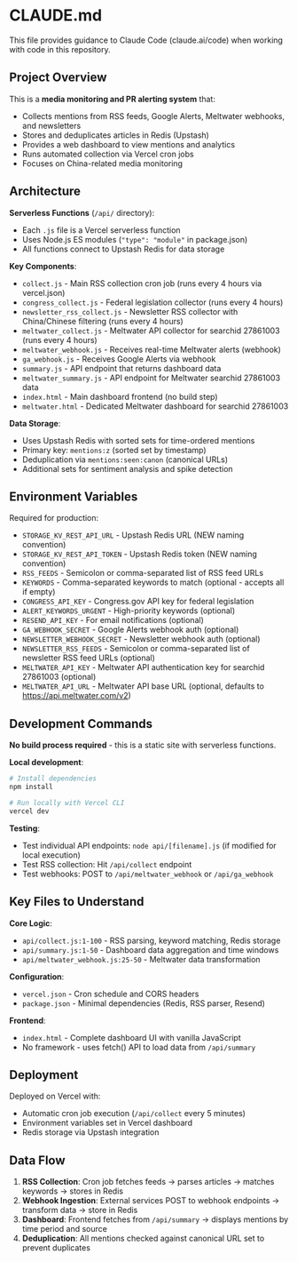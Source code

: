 # CLAUDE.md

This file provides guidance to Claude Code (claude.ai/code) when working with code in this repository.

## Project Overview

This is a **media monitoring and PR alerting system** that:
- Collects mentions from RSS feeds, Google Alerts, Meltwater webhooks, and newsletters
- Stores and deduplicates articles in Redis (Upstash)
- Provides a web dashboard to view mentions and analytics
- Runs automated collection via Vercel cron jobs
- Focuses on China-related media monitoring

## Architecture

**Serverless Functions** (`/api/` directory):
- Each `.js` file is a Vercel serverless function
- Uses Node.js ES modules (`"type": "module"` in package.json)
- All functions connect to Upstash Redis for data storage

**Key Components**:
- `collect.js` - Main RSS collection cron job (runs every 4 hours via vercel.json)
- `congress_collect.js` - Federal legislation collector (runs every 4 hours)
- `newsletter_rss_collect.js` - Newsletter RSS collector with China/Chinese filtering (runs every 4 hours)
- `meltwater_collect.js` - Meltwater API collector for searchid 27861003 (runs every 4 hours)
- `meltwater_webhook.js` - Receives real-time Meltwater alerts (webhook)
- `ga_webhook.js` - Receives Google Alerts via webhook
- `summary.js` - API endpoint that returns dashboard data
- `meltwater_summary.js` - API endpoint for Meltwater searchid 27861003 data
- `index.html` - Main dashboard frontend (no build step)
- `meltwater.html` - Dedicated Meltwater dashboard for searchid 27861003

**Data Storage**:
- Uses Upstash Redis with sorted sets for time-ordered mentions
- Primary key: `mentions:z` (sorted set by timestamp)
- Deduplication via `mentions:seen:canon` (canonical URLs)
- Additional sets for sentiment analysis and spike detection

## Environment Variables

Required for production:
- `STORAGE_KV_REST_API_URL` - Upstash Redis URL (NEW naming convention)
- `STORAGE_KV_REST_API_TOKEN` - Upstash Redis token (NEW naming convention)
- `RSS_FEEDS` - Semicolon or comma-separated list of RSS feed URLs
- `KEYWORDS` - Comma-separated keywords to match (optional - accepts all if empty)
- `CONGRESS_API_KEY` - Congress.gov API key for federal legislation
- `ALERT_KEYWORDS_URGENT` - High-priority keywords (optional)
- `RESEND_API_KEY` - For email notifications (optional)
- `GA_WEBHOOK_SECRET` - Google Alerts webhook auth (optional)
- `NEWSLETTER_WEBHOOK_SECRET` - Newsletter webhook auth (optional)
- `NEWSLETTER_RSS_FEEDS` - Semicolon or comma-separated list of newsletter RSS feed URLs (optional)
- `MELTWATER_API_KEY` - Meltwater API authentication key for searchid 27861003 (optional)
- `MELTWATER_API_URL` - Meltwater API base URL (optional, defaults to https://api.meltwater.com/v2)

## Development Commands

**No build process required** - this is a static site with serverless functions.

**Local development**:
```bash
# Install dependencies
npm install

# Run locally with Vercel CLI
vercel dev
```

**Testing**:
- Test individual API endpoints: `node api/[filename].js` (if modified for local execution)
- Test RSS collection: Hit `/api/collect` endpoint
- Test webhooks: POST to `/api/meltwater_webhook` or `/api/ga_webhook`

## Key Files to Understand

**Core Logic**:
- `api/collect.js:1-100` - RSS parsing, keyword matching, Redis storage
- `api/summary.js:1-50` - Dashboard data aggregation and time windows
- `api/meltwater_webhook.js:25-50` - Meltwater data transformation

**Configuration**:
- `vercel.json` - Cron schedule and CORS headers
- `package.json` - Minimal dependencies (Redis, RSS parser, Resend)

**Frontend**:
- `index.html` - Complete dashboard UI with vanilla JavaScript
- No framework - uses fetch() API to load data from `/api/summary`

## Deployment

Deployed on Vercel with:
- Automatic cron job execution (`/api/collect` every 5 minutes)
- Environment variables set in Vercel dashboard
- Redis storage via Upstash integration

## Data Flow

1. **RSS Collection**: Cron job fetches feeds → parses articles → matches keywords → stores in Redis
2. **Webhook Ingestion**: External services POST to webhook endpoints → transform data → store in Redis
3. **Dashboard**: Frontend fetches from `/api/summary` → displays mentions by time period and source
4. **Deduplication**: All mentions checked against canonical URL set to prevent duplicates